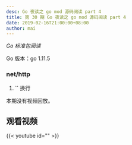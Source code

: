```yaml
---
desc: Go 夜读之 go mod 源码阅读 part 4
title: 第 30 期 Go 夜读之 go mod 源码阅读 part 4
date: 2019-02-16T21:00:00+08:00
author: mai
---
```


*Go 标准包阅读*

Go 版本：go 1.11.5

### net/http

1. \`\` 换行

本期没有视频回放。

## 观看视频

{{< youtube id="" >}}

